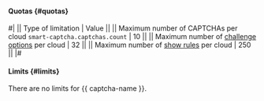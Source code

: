 #### Quotas {#quotas}

#|
|| Type of limitation | Value ||
|| Maximum number of CAPTCHAs per cloud 
`smart-captcha.captchas.count` | 10 ||
|| Maximum number of [challenge options](../smartcaptcha/concepts/captcha-variants.md) per cloud | 32 ||
|| Maximum number of [show rules](../smartcaptcha/concepts/captcha-variants.md#captcha-view-rules) per cloud | 250 ||
|#


#### Limits {#limits}

There are no limits for {{ captcha-name }}.
